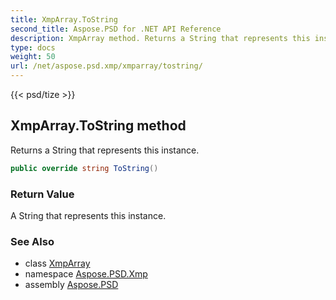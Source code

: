 ```yaml
---
title: XmpArray.ToString
second_title: Aspose.PSD for .NET API Reference
description: XmpArray method. Returns a String that represents this instance
type: docs
weight: 50
url: /net/aspose.psd.xmp/xmparray/tostring/
---
```

{{< psd/tize >}}
## XmpArray.ToString method

Returns a String that represents this instance.

```csharp
public override string ToString()
```

### Return Value

A String that represents this instance.

### See Also

* class [XmpArray](../)
* namespace [Aspose.PSD.Xmp](../../../aspose.psd.xmp/)
* assembly [Aspose.PSD](../../../)


